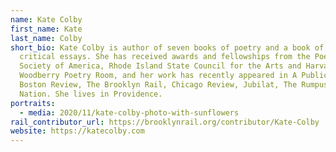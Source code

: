 ```yaml
---
name: Kate Colby
first_name: Kate
last_name: Colby
short_bio: Kate Colby is author of seven books of poetry and a book of lyric
  critical essays. She has received awards and fellowships from the Poetry
  Society of America, Rhode Island State Council for the Arts and Harvard’s
  Woodberry Poetry Room, and her work has recently appeared in A Public Space,
  Boston Review, The Brooklyn Rail, Chicago Review, Jubilat, The Rumpus and The
  Nation. She lives in Providence.
portraits:
  - media: 2020/11/kate-colby-photo-with-sunflowers
rail_contributor_url: https://brooklynrail.org/contributor/Kate-Colby
website: https://katecolby.com
---
```

